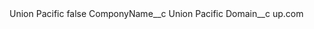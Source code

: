 <?xml version="1.0" encoding="UTF-8"?>
<CustomMetadata xmlns="http://soap.sforce.com/2006/04/metadata" xmlns:xsi="http://www.w3.org/2001/XMLSchema-instance" xmlns:xsd="http://www.w3.org/2001/XMLSchema">
    <label>Union Pacific</label>
    <protected>false</protected>
    <values>
        <field>ComponyName__c</field>
        <value xsi:type="xsd:string">Union Pacific</value>
    </values>
    <values>
        <field>Domain__c</field>
        <value xsi:type="xsd:string">up.com</value>
    </values>
</CustomMetadata>
